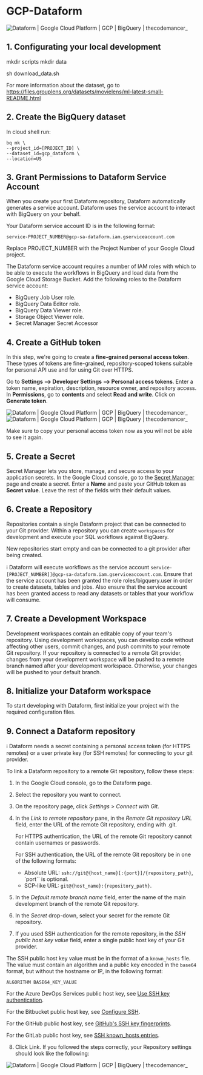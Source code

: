 # GCP-Dataform

<img src="images/dataform.png" alt="Dataform | Google Cloud Platform | GCP | BigQuery | thecodemancer_" />

## 1. Configurating your local development

mkdir scripts
mkdir data

sh download_data.sh

For more information about the dataset, go to https://files.grouplens.org/datasets/movielens/ml-latest-small-README.html

## 2. Create the BigQuery dataset

In cloud shell run:

```
bq mk \
--project_id=[PROJECT_ID] \
--dataset_id=gcp_dataform \
--location=US
```

## 3. Grant Permissions to Dataform Service Account
When you create your first Dataform repository, Dataform automatically generates a service account. Dataform uses the service account to interact with BigQuery on your behalf.

Your Dataform service account ID is in the following format:

`service-PROJECT_NUMBER@gcp-sa-dataform.iam.gserviceaccount.com`

Replace PROJECT_NUMBER with the Project Number of your Google Cloud project.

The Dataform service account requires a number of IAM roles with which to be able to execute the workflows in BigQuery and load data from the Google Cloud Storage Bucket. Add the following roles to the Dataform service account:

- BigQuery Job User role.
- BigQuery Data Editor role.
- BigQuery Data Viewer role.
- Storage Object Viewer role.
- Secret Manager Secret Accessor

## 4. Create a GitHub token

In this step, we're going to create a **fine-grained personal access token**. These types of tokens are fine-grained, repository-scoped tokens suitable for personal API use and for using Git over HTTPS.

Go to **Settings --> Developer Settings --> Personal access tokens**. Enter a token name, expiration, description, resource owner, and repository access. In **Permissions**, go to **contents** and select **Read and write**. Click on **Generate token**.

<img src="images/dataform_personal_access_tokens.png" alt="Dataform | Google Cloud Platform | GCP | BigQuery | thecodemancer_" />
<img src="images/dataform_personal_access_tokens_permissions.png" alt="Dataform | Google Cloud Platform | GCP | BigQuery | thecodemancer_" />

Make sure to copy your personal access token now as you will not be able to see it again.

## 5. Create a Secret

Secret Manager lets you store, manage, and secure access to your application secrets. In the Google Cloud console, go to the <a href="https://console.cloud.google.com/security/secret-manager">Secret Manager</a> page and create a secret. Enter a **Name** and paste your GitHub token as **Secret value**. Leave the rest of the fields with their default values.

## 6. Create a Repository
Repositories contain a single Dataform project that can be connected to your Git provider. Within a repository you can create `workspaces` for development and execute your SQL workflows against BigQuery.

New repositories start empty and can be connected to a git provider after being created.

ℹ Dataform will execute workflows as the service account `service-[PROJECT_NUMBER]]@gcp-sa-dataform.iam.gserviceaccount.com`. Ensure that the service account has been granted the role roles/bigquery.user in order to create datasets, tables and jobs. Also ensure that the service account has been granted access to read any datasets or tables that your workflow will consume.

## 7. Create a Development Workspace

Development workspaces contain an editable copy of your team's repository. Using development workspaces, you can develop code without affecting other users, commit changes, and push commits to your remote Git repository. If your repository is connected to a remote Git provider, changes from your development workspace will be pushed to a remote branch named after your development workspace. Otherwise, your changes will be pushed to your default branch.

## 8. Initialize your Dataform workspace

To start developing with Dataform, first initialize your project with the required configuration files.

## 9. Connect a Dataform repository

ℹ Dataform needs a secret containing a personal access token (for HTTPS remotes) or a user private key (for SSH remotes) for connecting to your git provider.

To link a Dataform repository to a remote Git repository, follow these steps:

1. In the Google Cloud console, go to the Dataform page.
2. Select the repository you want to connect.
3. On the repository page, click *Settings > Connect with Git*.
4. In the *Link to remote repository* pane, in the *Remote Git repository URL* field, enter the URL of the remote Git repository, ending with .git.

    For HTTPS authentication, the URL of the remote Git repository cannot contain usernames or passwords.

    For SSH authentication, the URL of the remote Git repository be in one of the following formats:

    - Absolute URL: `ssh://git@{host_name}[:{port}]/{repository_path}`, `port`` is optional.
    - SCP-like URL: `git@{host_name}:{repository_path}`.

5. In the *Default remote branch name* field, enter the name of the main development branch of the remote Git repository.
6. In the *Secret* drop-down, select your secret for the remote Git repository.
7. If you used SSH authentication for the remote repository, in the *SSH public host key value* field, enter a single public host key of your Git provider.

The SSH public host key value must be in the format of a `known_hosts` file. The value must contain an algorithm and a public key encoded in the `base64` format, but without the hostname or IP, in the following format:

```
ALGORITHM BASE64_KEY_VALUE
```

For the Azure DevOps Services public host key, see [Use SSH key authentication](https://learn.microsoft.com/en-us/azure/devops/repos/git/use-ssh-keys-to-authenticate?view=azure-devops).

For the Bitbucket public host key, see [Configure SSH](https://support.atlassian.com/bitbucket-cloud/docs/configure-ssh-and-two-step-verification/).

For the GitHub public host key, see [GitHub's SSH key fingerprints](https://docs.github.com/en/authentication/keeping-your-account-and-data-secure/githubs-ssh-key-fingerprints).

For the GitLab public host key, see [SSH known_hosts entries](https://docs.gitlab.com/ee/user/gitlab_com/#ssh-known_hosts-entries).

8. Click Link. If you followed the steps correctly, your Repository settings should look like the following:
   
<img src="images/dataform_settings.png" alt="Dataform | Google Cloud Platform | GCP | BigQuery | thecodemancer_" />

